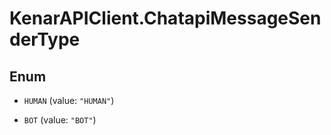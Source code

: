 # KenarAPIClient.ChatapiMessageSenderType

## Enum


* `HUMAN` (value: `"HUMAN"`)

* `BOT` (value: `"BOT"`)


